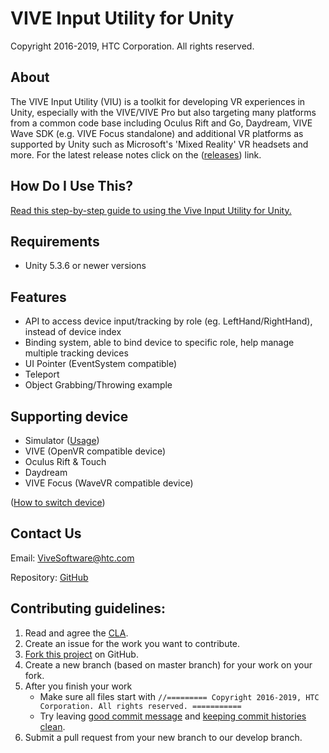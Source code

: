 # VIVE Input Utility for Unity
Copyright 2016-2019, HTC Corporation. All rights reserved.

## About

The VIVE Input Utility (VIU) is a toolkit for developing VR experiences in Unity, especially with the VIVE/VIVE Pro but also targeting many platforms from a common code base including Oculus Rift and Go, Daydream, VIVE Wave SDK (e.g. VIVE Focus standalone) and additional VR platforms as supported by Unity such as Microsoft's 'Mixed Reality' VR headsets and more. For the latest release notes click on the ([releases](https://github.com/ViveSoftware/ViveInputUtility-Unity/releases)) link.

## How Do I Use This?

[Read this step-by-step guide to using the Vive Input Utility for Unity.](https://github.com/ViveSoftware/ViveInputUtility-Unity/wiki/Example-0.Tutorial)

## Requirements

- Unity 5.3.6 or newer versions

## Features

- API to access device input/tracking by role (eg. LeftHand/RightHand), instead of device index
- Binding system, able to bind device to specific role, help manage multiple tracking devices
- UI Pointer (EventSystem compatible)
- Teleport
- Object Grabbing/Throwing example

## Supporting device

* Simulator ([Usage](https://github.com/ViveSoftware/ViveInputUtility-Unity/wiki/Simulator)) 
* VIVE (OpenVR compatible device) 
* Oculus Rift & Touch 
* Daydream 
* VIVE Focus (WaveVR compatible device)

([How to switch device](https://github.com/ViveSoftware/ViveInputUtility-Unity/wiki/VIU-Settings))

## Contact Us 

Email: ViveSoftware@htc.com

Repository: [GitHub](https://github.com/ViveSoftware/ViveInputUtility-Unity)

## Contributing guidelines:

1. Read and agree the [CLA](https://github.com/ViveSoftware/ViveInputUtility-Unity/blob/master/CONTRIBUTING.md).
2. Create an issue for the work you want to contribute.
3. [Fork this project](https://github.com/ViveSoftware/ViveInputUtility-Unity/fork) on GitHub.
4. Create a new branch (based on master branch) for your work on your fork.
5. After you finish your work
    - Make sure all files start with `//========= Copyright 2016-2019, HTC Corporation. All rights reserved. ===========`
    - Try leaving [good commit message](https://chris.beams.io/posts/git-commit/) and [keeping commit histories clean](https://www.notion.so/Keeping-Commit-Histories-Clean-0f717c4e802c4a0ebd852cf9337ce5d2).
6. Submit a pull request from your new branch to our develop branch.
